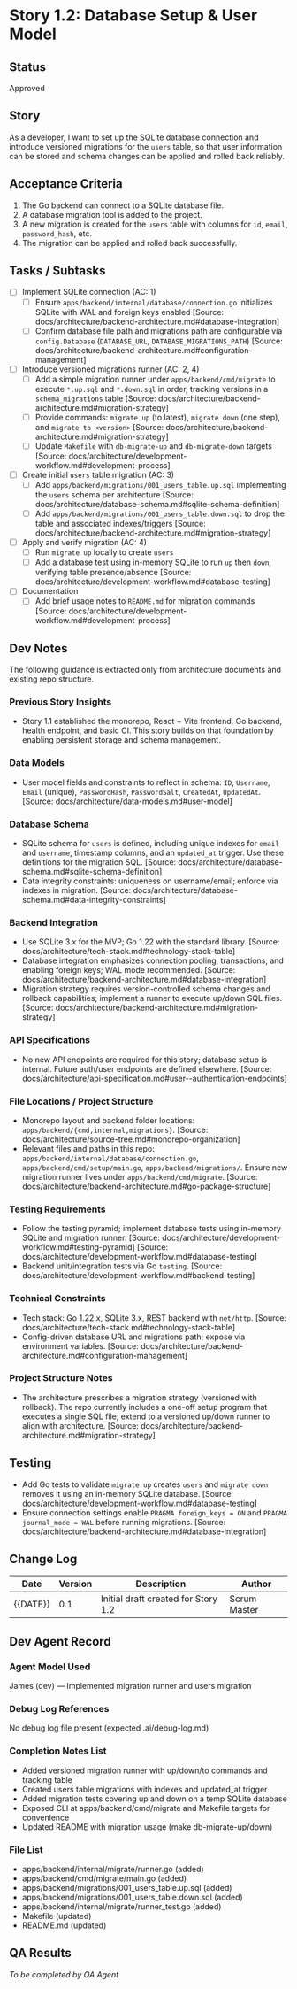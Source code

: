 # Story 1.2: Database Setup & User Model

## Status
Approved

## Story
As a developer, I want to set up the SQLite database connection and introduce versioned migrations for the `users` table, so that user information can be stored and schema changes can be applied and rolled back reliably.

## Acceptance Criteria
1. The Go backend can connect to a SQLite database file.
2. A database migration tool is added to the project.
3. A new migration is created for the `users` table with columns for `id`, `email`, `password_hash`, etc.
4. The migration can be applied and rolled back successfully.

## Tasks / Subtasks
- [ ] Implement SQLite connection (AC: 1)
  - [ ] Ensure `apps/backend/internal/database/connection.go` initializes SQLite with WAL and foreign keys enabled [Source: docs/architecture/backend-architecture.md#database-integration]
  - [ ] Confirm database file path and migrations path are configurable via `config.Database` (`DATABASE_URL`, `DATABASE_MIGRATIONS_PATH`) [Source: docs/architecture/backend-architecture.md#configuration-management]
- [ ] Introduce versioned migrations runner (AC: 2, 4)
  - [ ] Add a simple migration runner under `apps/backend/cmd/migrate` to execute `*.up.sql` and `*.down.sql` in order, tracking versions in a `schema_migrations` table [Source: docs/architecture/backend-architecture.md#migration-strategy]
  - [ ] Provide commands: `migrate up` (to latest), `migrate down` (one step), and `migrate to <version>` [Source: docs/architecture/backend-architecture.md#migration-strategy]
  - [ ] Update `Makefile` with `db-migrate-up` and `db-migrate-down` targets [Source: docs/architecture/development-workflow.md#development-process]
- [ ] Create initial `users` table migration (AC: 3)
  - [ ] Add `apps/backend/migrations/001_users_table.up.sql` implementing the `users` schema per architecture [Source: docs/architecture/database-schema.md#sqlite-schema-definition]
  - [ ] Add `apps/backend/migrations/001_users_table.down.sql` to drop the table and associated indexes/triggers [Source: docs/architecture/backend-architecture.md#migration-strategy]
- [ ] Apply and verify migration (AC: 4)
  - [ ] Run `migrate up` locally to create `users`
  - [ ] Add a database test using in-memory SQLite to run `up` then `down`, verifying table presence/absence [Source: docs/architecture/development-workflow.md#database-testing]
- [ ] Documentation
  - [ ] Add brief usage notes to `README.md` for migration commands [Source: docs/architecture/development-workflow.md#development-process]

## Dev Notes
The following guidance is extracted only from architecture documents and existing repo structure.

### Previous Story Insights
- Story 1.1 established the monorepo, React + Vite frontend, Go backend, health endpoint, and basic CI. This story builds on that foundation by enabling persistent storage and schema management.

### Data Models
- User model fields and constraints to reflect in schema: `ID`, `Username`, `Email` (unique), `PasswordHash`, `PasswordSalt`, `CreatedAt`, `UpdatedAt`. [Source: docs/architecture/data-models.md#user-model]

### Database Schema
- SQLite schema for `users` is defined, including unique indexes for `email` and `username`, timestamp columns, and an `updated_at` trigger. Use these definitions for the migration SQL. [Source: docs/architecture/database-schema.md#sqlite-schema-definition]
- Data integrity constraints: uniqueness on username/email; enforce via indexes in migration. [Source: docs/architecture/database-schema.md#data-integrity-constraints]

### Backend Integration
- Use SQLite 3.x for the MVP; Go 1.22 with the standard library. [Source: docs/architecture/tech-stack.md#technology-stack-table]
- Database integration emphasizes connection pooling, transactions, and enabling foreign keys; WAL mode recommended. [Source: docs/architecture/backend-architecture.md#database-integration]
- Migration strategy requires version-controlled schema changes and rollback capabilities; implement a runner to execute up/down SQL files. [Source: docs/architecture/backend-architecture.md#migration-strategy]

### API Specifications
- No new API endpoints are required for this story; database setup is internal. Future auth/user endpoints are defined elsewhere. [Source: docs/architecture/api-specification.md#user--authentication-endpoints]

### File Locations / Project Structure
- Monorepo layout and backend folder locations: `apps/backend/{cmd,internal,migrations}`. [Source: docs/architecture/source-tree.md#monorepo-organization]
- Relevant files and paths in this repo: `apps/backend/internal/database/connection.go`, `apps/backend/cmd/setup/main.go`, `apps/backend/migrations/`. Ensure new migration runner lives under `apps/backend/cmd/migrate`. [Source: docs/architecture/backend-architecture.md#go-package-structure]

### Testing Requirements
- Follow the testing pyramid; implement database tests using in-memory SQLite and migration runner. [Source: docs/architecture/development-workflow.md#testing-pyramid] [Source: docs/architecture/development-workflow.md#database-testing]
- Backend unit/integration tests via Go `testing`. [Source: docs/architecture/development-workflow.md#backend-testing]

### Technical Constraints
- Tech stack: Go 1.22.x, SQLite 3.x, REST backend with `net/http`. [Source: docs/architecture/tech-stack.md#technology-stack-table]
- Config-driven database URL and migrations path; expose via environment variables. [Source: docs/architecture/backend-architecture.md#configuration-management]

### Project Structure Notes
- The architecture prescribes a migration strategy (versioned with rollback). The repo currently includes a one-off setup program that executes a single SQL file; extend to a versioned up/down runner to align with architecture. [Source: docs/architecture/backend-architecture.md#migration-strategy]

## Testing
- Add Go tests to validate `migrate up` creates `users` and `migrate down` removes it using an in-memory SQLite database. [Source: docs/architecture/development-workflow.md#database-testing]
- Ensure connection settings enable `PRAGMA foreign_keys = ON` and `PRAGMA journal_mode = WAL` before running migrations. [Source: docs/architecture/backend-architecture.md#database-integration]

## Change Log
| Date | Version | Description | Author |
| ---- | ------- | ----------- | ------ |
| {{DATE}} | 0.1 | Initial draft created for Story 1.2 | Scrum Master |

## Dev Agent Record
### Agent Model Used
James (dev) — Implemented migration runner and users migration

### Debug Log References
No debug log file present (expected .ai/debug-log.md)

### Completion Notes List
- Added versioned migration runner with up/down/to commands and tracking table
- Created users table migrations with indexes and updated_at trigger
- Added migration tests covering up and down on a temp SQLite database
- Exposed CLI at apps/backend/cmd/migrate and Makefile targets for convenience
- Updated README with migration usage (make db-migrate-up/down)

### File List
- apps/backend/internal/migrate/runner.go (added)
- apps/backend/cmd/migrate/main.go (added)
- apps/backend/migrations/001_users_table.up.sql (added)
- apps/backend/migrations/001_users_table.down.sql (added)
- apps/backend/internal/migrate/runner_test.go (added)
- Makefile (updated)
- README.md (updated)

## QA Results
_To be completed by QA Agent_
